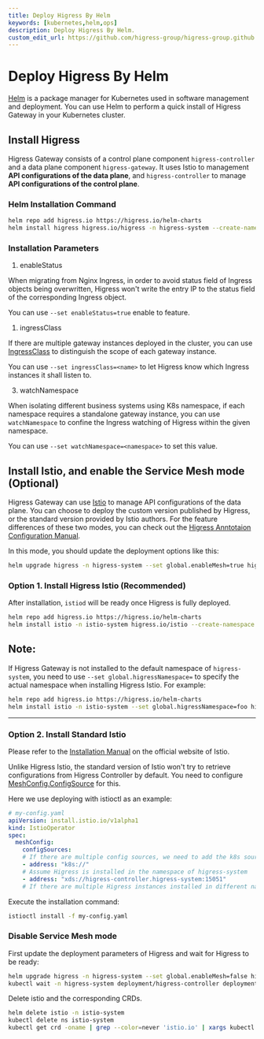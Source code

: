 ```yaml
---
title: Deploy Higress By Helm
keywords: [kubernetes,helm,ops]
description: Deploy Higress By Helm.
custom_edit_url: https://github.com/higress-group/higress-group.github.io/blob/main/i18n/zh-cn/docusaurus-plugin-content-docs/current/ops/deploy-by-helm.md
---
```


# Deploy Higress By Helm

[Helm](https://helm.sh/) is a package manager for Kubernetes used in software management and deployment. You can use Helm to perform a quick install of Higress Gateway in your Kubernetes cluster.

## Install Higress

Higress Gateway consists of a control plane component `higress-controller` and a data plane component `higress-gateway`. It uses Istio to management **API configurations of the data plane**, and `higress-controller` to manage **API configurations of the control plane**.

### Helm Installation Command

```bash
helm repo add higress.io https://higress.io/helm-charts
helm install higress higress.io/higress -n higress-system --create-namespace
```

### Installation Parameters

1. enableStatus

When migrating from Nginx Ingress, in order to avoid status field of Ingress objects being overwritten, Higress won't write the entry IP to the status field of the corresponding Ingress object.

You can use `--set enableStatus=true` enable to feature.

1. ingressClass

If there are multiple gateway instances deployed in the cluster, you can use [IngressClass](https://kubernetes.io/zh-cn/docs/concepts/services-networking/ingress/#ingress-class) to distinguish the scope of each gateway instance.

You can use `--set ingressClass=<name>` to let Higress know which Ingress instances it shall listen to.

3. watchNamespace

When isolating different business systems using K8s namespace, if each namespace requires a standalone gateway instance, you can use `watchNamespace` to confine the Ingress watching of Higress within the given namespace.

You can use `--set watchNamespace=<namespace>` to set this value.


## Install Istio, and enable the Service Mesh mode (Optional)

Higress Gateway can use [Istio](https://istio.io/) to manage API configurations of the data plane. You can choose to deploy the custom version published by Higress, or the standard version provided by Istio authors.
For the feature differences of these two modes, you can check out the [Higress Anntotaion Configuration Manual](../user/annotation.md).

In this mode, you should update the deployment options like this:

```bash
helm upgrade higress -n higress-system --set global.enableMesh=true higress.io/higress
```

### Option 1. Install Higress Istio (Recommended)

After installation, `istiod` will be ready once Higress is fully deployed.

```bash
helm repo add higress.io https://higress.io/helm-charts
helm install istio -n istio-system higress.io/istio --create-namespace
```

**Note:**
-----
If Higress Gateway is not installed to the default namespace of `higress-system`, you need to use `--set global.higressNamespace=` to specify the actual namespace when installing Higress Istio. For example:

```bash
helm repo add higress.io https://higress.io/helm-charts
helm install istio -n istio-system --set global.higressNamespace=foo higress.io/istio --create-namespace
```

-----

### Option 2. Install Standard Istio

Please refer to the [Installation Manual](https://istio.io/latest/docs/setup/install/) on the official website of Istio.

Unlike Higress Istio, the standard version of Istio won't try to retrieve configurations from Higress Controller by default. You need to configure [MeshConfig.ConfigSource](https://istio.io/latest/docs/reference/config/istio.mesh.v1alpha1/#ConfigSource) for this.

Here we use deploying with istioctl as an example:

```yaml
# my-config.yaml
apiVersion: install.istio.io/v1alpha1
kind: IstioOperator
spec:
  meshConfig:
    configSources:
    # If there are multiple config sources, we need to add the k8s source explicitly.
    - address: "k8s://"
    # Assume Higress is installed in the namespace of higress-system
    - address: "xds://higress-controller.higress-system:15051"
    # If there are multiple Higress instances installed in different namespaces, you can add them below.
```

Execute the installation command:
```bash
istioctl install -f my-config.yaml
```

### Disable Service Mesh mode

First update the deployment parameters of Higress and wait for Higress to be ready:

```bash
helm upgrade higress -n higress-system --set global.enableMesh=false higress.io/higress
kubectl wait -n higress-system deployment/higress-controller deployment/higress-gateway --for=condition=Available
```

Delete istio and the corresponding CRDs.

```bash
helm delete istio -n istio-system
kubectl delete ns istio-system
kubectl get crd -oname | grep --color=never 'istio.io' | xargs kubectl delete
```
